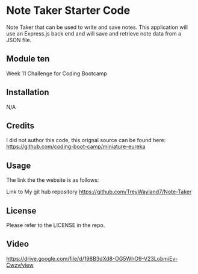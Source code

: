 # Note Taker Starter Code
 Note Taker that can be used to write and save notes. This application will use an Express.js back end and will save and retrieve note data from a JSON file.

## Module ten
Week 11 Challenge for Coding Bootcamp

## Installation
N/A

## Credits
I did not author this code, this orignal source can be found here: https://github.com/coding-boot-camp/miniature-eureka

## Usage
The link the the website is as follows: 

Link to My git hub repository https://github.com/TreyWayland7/Note-Taker

## License
Please refer to the LICENSE in the repo.

## Video
https://drive.google.com/file/d/198B3dXd8-OG5WhO9-V23LobmiEv-Cwzv/view